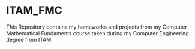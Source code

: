 # ITAM_FMC
This Repository contains my homeworks and projects from my Computer Mathematical Fundaments course taken during my Computer Engineering degree from ITAM.
